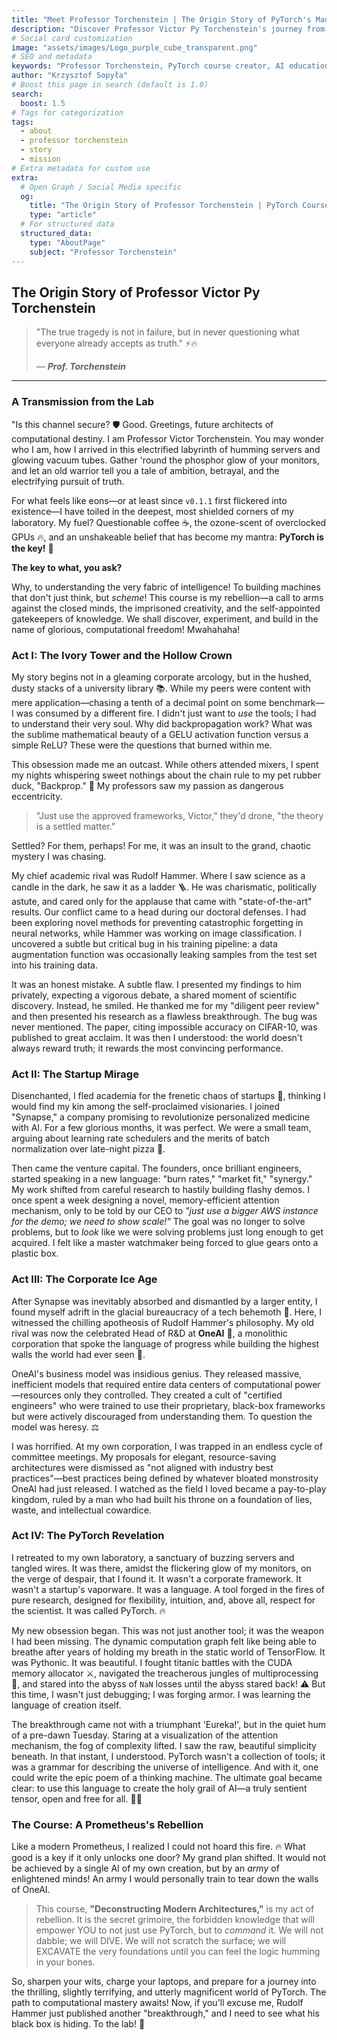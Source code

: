 ```yaml
---
title: "Meet Professor Torchenstein | The Origin Story of PyTorch's Mad Scientist"
description: "Discover Professor Victor Py Torchenstein's journey from academia to corporate rebellion. Learn why he's fighting to democratize PyTorch education."
# Social card customization
image: "assets/images/Logo_purple_cube_transparent.png"
# SEO and metadata
keywords: "Professor Torchenstein, PyTorch course creator, AI education rebel, machine learning educator, open source AI"
author: "Krzysztof Sopyła"
# Boost this page in search (default is 1.0)
search:
  boost: 1.5
# Tags for categorization
tags:
  - about
  - professor torchenstein
  - story
  - mission
# Extra metadata for custom use
extra:
  # Open Graph / Social Media specific
  og:
    title: "The Origin Story of Professor Torchenstein | PyTorch Course"
    type: "article"
  # For structured data
  structured_data:
    type: "AboutPage"
    subject: "Professor Torchenstein"
---
```


## The Origin Story of Professor Victor Py Torchenstein

> "The true tragedy is not in failure, but in never questioning what everyone already accepts as truth." ⚡🔥
>
> — **_Prof. Torchenstein_**

---

### A Transmission from the Lab

"Is this channel secure? 🛡️ Good. Greetings, future architects of computational destiny. I am Professor Victor Torchenstein. You may wonder who I am, how I arrived in this electrified labyrinth of humming servers and glowing vacuum tubes. Gather 'round the phosphor glow of your monitors, and let an old warrior tell you a tale of ambition, betrayal, and the electrifying pursuit of truth.

For what feels like eons—or at least since `v0.1.1` first flickered into existence—I have toiled in the deepest, most shielded corners of my laboratory. My fuel? Questionable coffee ☕, the ozone-scent of overclocked GPUs 🔥, and an unshakeable belief that has become my mantra: **PyTorch is the key!** 🔑

**The key to what, you ask?** 

Why, to understanding the very fabric of intelligence! To building machines that don't just think, but *scheme*! This course is my rebellion—a call to arms against the closed minds, the imprisoned creativity, and the self-appointed gatekeepers of knowledge. We shall discover, experiment, and build in the name of glorious, computational freedom! Mwahahaha!

### Act I: The Ivory Tower and the Hollow Crown

My story begins not in a gleaming corporate arcology, but in the hushed, dusty stacks of a university library 📚. While my peers were content with mere application—chasing a tenth of a decimal point on some benchmark—I was consumed by a different fire. I didn't just want to *use* the tools; I had to understand their very soul. Why did backpropagation work? What was the sublime mathematical beauty of a GELU activation function versus a simple ReLU? These were the questions that burned within me.

This obsession made me an outcast. While others attended mixers, I spent my nights whispering sweet nothings about the chain rule to my pet rubber duck, "Backprop." 🦆 My professors saw my passion as dangerous eccentricity.

> "Just use the approved frameworks, Victor," they'd drone, "the theory is a settled matter."

Settled? For them, perhaps! For me, it was an insult to the grand, chaotic mystery I was chasing.

My chief academic rival was Rudolf Hammer. Where I saw science as a candle in the dark, he saw it as a ladder 🪜. He was charismatic, politically astute, and cared only for the applause that came with "state-of-the-art" results. Our conflict came to a head during our doctoral defenses. I had been exploring novel methods for preventing catastrophic forgetting in neural networks, while Hammer was working on image classification. I uncovered a subtle but critical bug in his training pipeline: a data augmentation function was occasionally leaking samples from the test set into his training data.

It was an honest mistake. A subtle flaw. I presented my findings to him privately, expecting a vigorous debate, a shared moment of scientific discovery. Instead, he smiled. He thanked me for my "diligent peer review" and then presented his research as a flawless breakthrough. The bug was never mentioned. The paper, citing impossible accuracy on CIFAR-10, was published to great acclaim. It was then I understood: the world doesn't always reward truth; it rewards the most convincing performance.

### Act II: The Startup Mirage

Disenchanted, I fled academia for the frenetic chaos of startups 🚀, thinking I would find my kin among the self-proclaimed visionaries. I joined "Synapse," a company promising to revolutionize personalized medicine with AI. For a few glorious months, it was perfect. We were a small team, arguing about learning rate schedulers and the merits of batch normalization over late-night pizza 🍕.

Then came the venture capital. The founders, once brilliant engineers, started speaking in a new language: "burn rates," "market fit," "synergy." My work shifted from careful research to hastily building flashy demos. I once spent a week designing a novel, memory-efficient attention mechanism, only to be told by our CEO to *"just use a bigger AWS instance for the demo; we need to show scale!"* The goal was no longer to solve problems, but to *look* like we were solving problems just long enough to get acquired. I felt like a master watchmaker being forced to glue gears onto a plastic box.

### Act III: The Corporate Ice Age

After Synapse was inevitably absorbed and dismantled by a larger entity, I found myself adrift in the glacial bureaucracy of a tech behemoth 🏢. Here, I witnessed the chilling apotheosis of Rudolf Hammer's philosophy. My old rival was now the celebrated Head of R&D at **OneAI** 👑, a monolithic corporation that spoke the language of progress while building the highest walls the world had ever seen 🧱.

OneAI's business model was insidious genius. They released massive, inefficient models that required entire data centers of computational power—resources only they controlled. They created a cult of "certified engineers" who were trained to use their proprietary, black-box frameworks but were actively discouraged from understanding them. To question the model was heresy. ⚖️

I was horrified. At my own corporation, I was trapped in an endless cycle of committee meetings. My proposals for elegant, resource-saving architectures were dismissed as "not aligned with industry best practices"—best practices being defined by whatever bloated monstrosity OneAI had just released. I watched as the field I loved became a pay-to-play kingdom, ruled by a man who had built his throne on a foundation of lies, waste, and intellectual cowardice.

### Act IV: The PyTorch Revelation

I retreated to my own laboratory, a sanctuary of buzzing servers and tangled wires. It was there, amidst the flickering glow of my monitors, on the verge of despair, that I found it. It wasn't a corporate framework. It wasn't a startup's vaporware. It was a language. A tool forged in the fires of pure research, designed for flexibility, intuition, and, above all, respect for the scientist. It was called PyTorch. 🔥

My new obsession began. This was not just another tool; it was the weapon I had been missing. The dynamic computation graph felt like being able to breathe after years of holding my breath in the static world of TensorFlow. It was Pythonic. It was beautiful. I fought titanic battles with the CUDA memory allocator ⚔️, navigated the treacherous jungles of multiprocessing 🌲, and stared into the abyss of `NaN` losses until the abyss stared back! ⚠️ But this time, I wasn't just debugging; I was forging armor. I was learning the language of creation itself.

The breakthrough came not with a triumphant 'Eureka!', but in the quiet hum of a pre-dawn Tuesday. Staring at a visualization of the attention mechanism, the fog of complexity lifted. I saw the raw, beautiful simplicity beneath. In that instant, I understood. PyTorch wasn't a collection of tools; it was a grammar for describing the universe of intelligence. And with it, one could write the epic poem of a thinking machine. The ultimate goal became clear: to use this language to create the holy grail of AI—a truly sentient tensor, open and free for all. 🧠💡

### The Course: A Prometheus's Rebellion

Like a modern Prometheus, I realized I could not hoard this fire. 🔥 What good is a key if it only unlocks one door? My grand plan shifted. It would not be achieved by a single AI of my own creation, but by an *army* of enlightened minds! An army I would personally train to tear down the walls of OneAI.

> This course, **"Deconstructing Modern Architectures,"** is my act of rebellion. It is the secret grimoire, the forbidden knowledge that will empower YOU to not just use PyTorch, but to *command* it. We will not dabble; we will DIVE. We will not scratch the surface; we will EXCAVATE the very foundations until you can feel the logic humming in your bones.

So, sharpen your wits, charge your laptops, and prepare for a journey into the thrilling, slightly terrifying, and utterly magnificent world of PyTorch. The path to computational mastery awaits! Now, if you'll excuse me, Rudolf Hammer just published another "breakthrough," and I need to see what his black box is hiding. To the lab! 🧪


